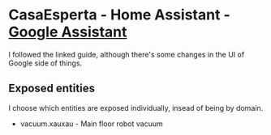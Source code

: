 # CasaEsperta - Home Assistant - [Google Assistant](https://www.home-assistant.io/integrations/google_assistant/)

I followed the linked guide, although there's some changes in the UI of Google side of things.

## Exposed entities
I choose which entities are exposed individually, insead of being by domain.

* vacuum.xauxau - Main floor robot vacuum